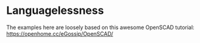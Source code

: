 
Languagelessness
================

The examples here are loosely based on this awesome OpenSCAD tutorial:
https://openhome.cc/eGossip/OpenSCAD/
